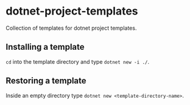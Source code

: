 # dotnet-project-templates

Collection of templates for dotnet project templates.


## Installing a template

`cd` into the template directory and type `dotnet new -i ./`.


## Restoring a template

Inside an empty directory type `dotnet new <template-directory-name>`.
